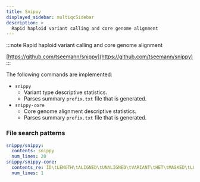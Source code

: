 ```yaml
---
title: Snippy
displayed_sidebar: multiqcSidebar
description: >
  Rapid haploid variant calling and core genome alignment
---
```


<!--
~~~~~ DO NOT EDIT ~~~~~
This file is autogenerated from the MultiQC module python docstring.
Do not edit the markdown, it will be overwritten.

File path for the source of this content: multiqc/modules/snippy/snippy.py
~~~~~~~~~~~~~~~~~~~~~~~
-->

:::note
Rapid haploid variant calling and core genome alignment

[https://github.com/tseemann/snippy](https://github.com/tseemann/snippy)
:::

The following commands are implemented:

- `snippy`
  - Variant type descriptive statistics.
  - Parses summary `prefix.txt` file that is generated.
- `snippy-core`
  - Core genome alignment descriptive statistics.
  - Parses summary `prefix.txt` file that is generated.

### File search patterns

```yaml
snippy/snippy:
  contents: snippy
  num_lines: 20
snippy/snippy-core:
  contents_re: ID\tLENGTH\tALIGNED\tUNALIGNED\tVARIANT\tHET\tMASKED\tLOWCOV
  num_lines: 1
```
